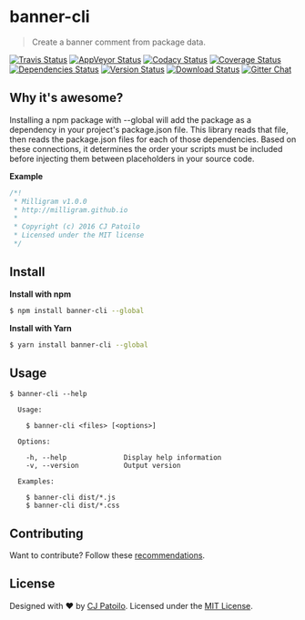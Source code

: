 # banner-cli

> Create a banner comment from package data.

[![Travis Status](https://travis-ci.org/cjpatoilo/banner-cli.svg?branch=master)](https://travis-ci.org/cjpatoilo/banner-cli?branch=master)
[![AppVeyor Status](https://ci.appveyor.com/api/projects/status/wabkk000uh6d97xk?svg=true)](https://ci.appveyor.com/project/cjpatoilo/banner-cli)
[![Codacy Status](https://img.shields.io/codacy/grade/848fb4bd6902434fab0bcfb5461284fe/master.svg)](https://www.codacy.com/app/cjpatoilo/banner-cli/dashboard)
[![Coverage Status](https://coveralls.io/repos/github/cjpatoilo/banner-cli/badge.svg?branch=master)](https://coveralls.io/github/cjpatoilo/banner-cli?branch=master)
[![Dependencies Status](https://david-dm.org/cjpatoilo/banner-cli.svg)](https://travis-ci.org/cjpatoilo/banner-cli?branch=master)
[![Version Status](https://badge.fury.io/js/banner-cli.svg)](https://www.npmjs.com/package/banner-cli)
[![Download Status](https://img.shields.io/npm/dt/banner-cli.svg)](https://www.npmjs.com/package/banner-cli)
[![Gitter Chat](https://img.shields.io/badge/gitter-join_the_chat-4cc61e.svg)](https://gitter.im/cjpatoilo/banner-cli)


## Why it's awesome?

Installing a npm package with --global will add the package as a dependency in your project's package.json file. This library reads that file, then reads the package.json files for each of those dependencies. Based on these connections, it determines the order your scripts must be included before injecting them between placeholders in your source code.

**Example**

```js
/*!
 * Milligram v1.0.0
 * http://milligram.github.io
 *
 * Copyright (c) 2016 CJ Patoilo
 * Licensed under the MIT license
 */
```


## Install

**Install with npm**

```sh
$ npm install banner-cli --global
```

**Install with Yarn**

```sh
$ yarn install banner-cli --global
```


## Usage

```
$ banner-cli --help

  Usage:

    $ banner-cli <files> [<options>]

  Options:

    -h, --help              Display help information
    -v, --version           Output version

  Examples:

    $ banner-cli dist/*.js
    $ banner-cli dist/*.css

```


## Contributing

Want to contribute? Follow these [recommendations](https://github.com/cjpatoilo/banner-cli/blob/master/.github/contributing.md).


## License

Designed with ♥ by [CJ Patoilo](http://cjpatoilo.com). Licensed under the [MIT License](http://cjpatoilo.mit-license.org).
